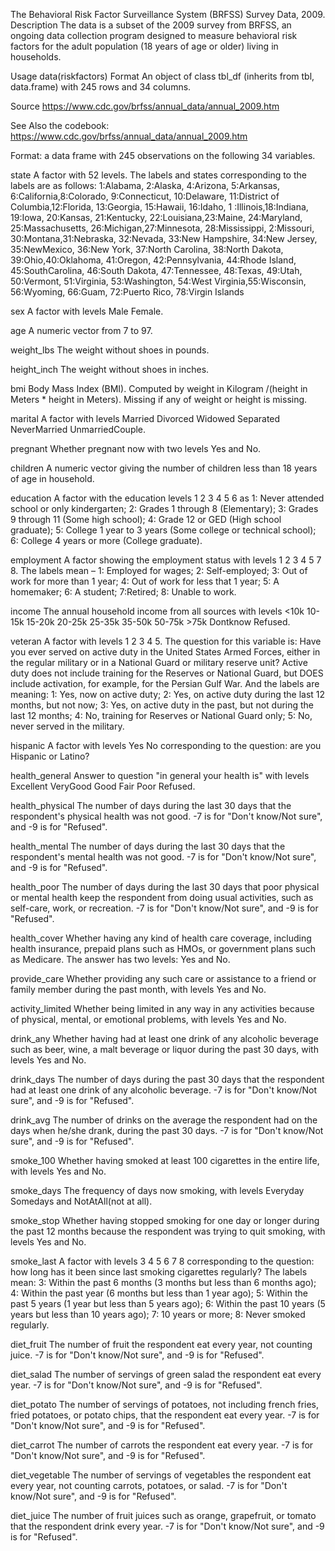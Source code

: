 The Behavioral Risk Factor Surveillance System (BRFSS) Survey Data, 2009.
Description
The data is a subset of the 2009 survey from BRFSS, an ongoing data collection program designed to measure behavioral risk factors for the adult population (18 years of age or older) living in households.

Usage
data(riskfactors)
Format
An object of class tbl_df (inherits from tbl, data.frame) with 245 rows and 34 columns.

Source
https://www.cdc.gov/brfss/annual_data/annual_2009.htm

See Also
the codebook: https://www.cdc.gov/brfss/annual_data/annual_2009.htm

Format: a data frame with 245 observations on the following 34 variables.

state
A factor with 52 levels. The labels and states corresponding to the labels are as follows: 1:Alabama, 2:Alaska, 4:Arizona, 5:Arkansas, 6:California,8:Colorado, 9:Connecticut, 10:Delaware, 11:District of Columbia,12:Florida, 13:Georgia, 15:Hawaii, 16:Idaho, 1 :Illinois,18:Indiana, 19:Iowa, 20:Kansas, 21:Kentucky, 22:Louisiana,23:Maine, 24:Maryland, 25:Massachusetts, 26:Michigan,27:Minnesota, 28:Mississippi, 2:Missouri, 30:Montana,31:Nebraska, 32:Nevada, 33:New Hampshire, 34:New Jersey, 35:NewMexico, 36:New York, 37:North Carolina, 38:North Dakota, 39:Ohio,40:Oklahoma, 41:Oregon, 42:Pennsylvania, 44:Rhode Island, 45:SouthCarolina, 46:South Dakota, 47:Tennessee, 48:Texas, 49:Utah, 50:Vermont, 51:Virginia, 53:Washington, 54:West Virginia,55:Wisconsin, 56:Wyoming, 66:Guam, 72:Puerto Rico, 78:Virgin Islands

sex
A factor with levels Male Female.

age
A numeric vector from 7 to 97.

weight_lbs
The weight without shoes in pounds.

height_inch
The weight without shoes in inches.

bmi
Body Mass Index (BMI). Computed by weight in Kilogram /(height in Meters * height in Meters). Missing if any of weight or height is missing.

marital
A factor with levels Married Divorced Widowed Separated NeverMarried UnmarriedCouple.

pregnant
Whether pregnant now with two levels Yes and No.

children
A numeric vector giving the number of children less than 18 years of age in household.

education
A factor with the education levels 1 2 3 4 5 6 as 1: Never attended school or only kindergarten; 2: Grades 1 through 8 (Elementary); 3: Grades 9 through 11 (Some high school); 4: Grade 12 or GED (High school graduate); 5: College 1 year to 3 years (Some college or technical school); 6: College 4 years or more (College graduate).

employment
A factor showing the employment status with levels 1 2 3 4 5 7 8. The labels mean – 1: Employed for wages; 2: Self-employed; 3: Out of work for more than 1 year; 4: Out of work for less that 1 year; 5: A homemaker; 6: A student; 7:Retired; 8: Unable to work.

income
The annual household income from all sources with levels <10k 10-15k 15-20k 20-25k 25-35k 35-50k 50-75k >75k Dontknow Refused.

veteran
A factor with levels 1 2 3 4 5. The question for this variable is: Have you ever served on active duty in the United States Armed Forces, either in the regular military or in a National Guard or military reserve unit? Active duty does not include training for the Reserves or National Guard, but DOES include activation, for example, for the Persian Gulf War. And the labels are meaning: 1: Yes, now on active duty; 2: Yes, on active duty during the last 12 months, but not now; 3: Yes, on active duty in the past, but not during the last 12 months; 4: No, training for Reserves or National Guard only; 5: No, never served in the military.

hispanic
A factor with levels Yes No corresponding to the question: are you Hispanic or Latino?

health_general
Answer to question "in general your health is" with levels Excellent VeryGood Good Fair Poor Refused.

health_physical
The number of days during the last 30 days that the respondent's physical health was not good. -7 is for "Don't know/Not sure", and -9 is for "Refused".

health_mental
The number of days during the last 30 days that the respondent's mental health was not good. -7 is for "Don't know/Not sure", and -9 is for "Refused".

health_poor
The number of days during the last 30 days that poor physical or mental health keep the respondent from doing usual activities, such as self-care, work, or recreation. -7 is for "Don't know/Not sure", and -9 is for "Refused".

health_cover
Whether having any kind of health care coverage, including health insurance, prepaid plans such as HMOs, or government plans such as Medicare. The answer has two levels: Yes and No.

provide_care
Whether providing any such care or assistance to a friend or family member during the past month, with levels Yes and No.

activity_limited
Whether being limited in any way in any activities because of physical, mental, or emotional problems, with levels Yes and No.

drink_any
Whether having had at least one drink of any alcoholic beverage such as beer, wine, a malt beverage or liquor during the past 30 days, with levels Yes and No.

drink_days
The number of days during the past 30 days that the respondent had at least one drink of any alcoholic beverage. -7 is for "Don't know/Not sure", and -9 is for "Refused".

drink_avg
The number of drinks on the average the respondent had on the days when he/she drank, during the past 30 days. -7 is for "Don't know/Not sure", and -9 is for "Refused".

smoke_100
Whether having smoked at least 100 cigarettes in the entire life, with levels Yes and No.

smoke_days
The frequency of days now smoking, with levels Everyday Somedays and NotAtAll(not at all).

smoke_stop
Whether having stopped smoking for one day or longer during the past 12 months because the respondent was trying to quit smoking, with levels Yes and No.

smoke_last
A factor with levels 3 4 5 6 7 8 corresponding to the question: how long has it been since last smoking cigarettes regularly? The labels mean: 3: Within the past 6 months (3 months but less than 6 months ago); 4: Within the past year (6 months but less than 1 year ago); 5: Within the past 5 years (1 year but less than 5 years ago); 6: Within the past 10 years (5 years but less than 10 years ago); 7: 10 years or more; 8: Never smoked regularly.

diet_fruit
The number of fruit the respondent eat every year, not counting juice. -7 is for "Don't know/Not sure", and -9 is for "Refused".

diet_salad
The number of servings of green salad the respondent eat every year. -7 is for "Don't know/Not sure", and -9 is for "Refused".

diet_potato
The number of servings of potatoes, not including french fries, fried potatoes, or potato chips, that the respondent eat every year. -7 is for "Don't know/Not sure", and -9 is for "Refused".

diet_carrot
The number of carrots the respondent eat every year. -7 is for "Don't know/Not sure", and -9 is for "Refused".

diet_vegetable
The number of servings of vegetables the respondent eat every year, not counting carrots, potatoes, or salad. -7 is for "Don't know/Not sure", and -9 is for "Refused".

diet_juice
The number of fruit juices such as orange, grapefruit, or tomato that the respondent drink every year. -7 is for "Don't know/Not sure", and -9 is for "Refused".